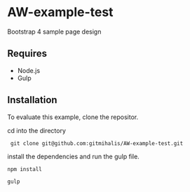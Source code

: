 # AW-example-test
Bootstrap 4 sample page design

## Requires
- Node.js
- Gulp

## Installation

To evaluate this example, clone the repositor.

cd into the directory 

` git clone git@github.com:gitmihalis/AW-example-test.git`

install the dependencies and run the gulp file.

`npm install`

`gulp`
